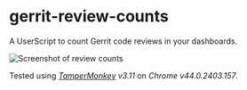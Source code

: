 # gerrit-review-counts
A UserScript to count Gerrit code reviews in your dashboards.

![Screenshot of review counts](http://i.imgur.com/ZEkax5r.png)

Tested using *[TamperMonkey](https://chrome.google.com/webstore/detail/tampermonkey/dhdgffkkebhmkfjojejmpbldmpobfkfo) v3.11* on *Chrome v44.0.2403.157*.
